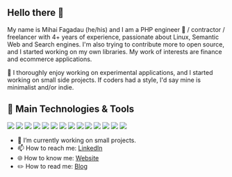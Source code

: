 ## Hello there 👋

My name is Mihai Fagadau (he/his) and I am a PHP engineer 🐘 / contractor / freelancer with 4+ years of experience, passionate about Linux, Semantic Web and Search engines. I'm also trying to contribute more to open source, and I started working on my own libraries. My work of interests are finance and ecommerce applications.

🤝 I thoroughly enjoy working on experimental applications, and I started working on small side projects. If coders had a style, I'd say mine is minimalist and/or indie.


## 🔧 Main Technologies & Tools
![](https://img.shields.io/badge/Linux-FCC624?style=for-the-badge&logo=linux&logoColor=black)
![](https://img.shields.io/badge/Visual_Studio_Code-0078D4?style=for-the-badge&logo=visual%20studio%20code&logoColor=white)
![](https://img.shields.io/badge/PHP-777BB4?style=for-the-badge&logo=php&logoColor=white)
![](https://img.shields.io/badge/Java-ED8B00?style=for-the-badge&logo=java&logoColor=white)
![](https://img.shields.io/badge/Python-3776AB?style=for-the-badge&logo=python&logoColor=white)
![](https://img.shields.io/badge/JavaScript-F7DF1E?style=for-the-badge&logo=javascript&logoColor=black)
![](https://img.shields.io/badge/Shell_Script-121011?style=for-the-badge&logo=gnu-bash&logoColor=white)
![](https://img.shields.io/badge/PostgreSQL-316192?style=for-the-badge&logo=postgresql&logoColor=white)
![](https://img.shields.io/badge/docker-%230db7ed.svg?style=for-the-badge&logo=docker&logoColor=white)
![](https://img.shields.io/badge/kubernetes-%23326ce5.svg?style=for-the-badge&logo=kubernetes&logoColor=white)
![](https://img.shields.io/badge/Linode-00A95C?style=for-the-badge&logo=Linode&logoColor=white)
![](https://img.shields.io/badge/Azure_DevOps-0078D7?style=for-the-badge&logo=azure-devops&logoColor=white)
![](https://img.shields.io/badge/Vue.js-35495E?style=for-the-badge&logo=vue.js&logoColor=4FC08D)
![](https://img.shields.io/badge/Svelte-4A4A55?style=for-the-badge&logo=svelte&logoColor=FF3E00)

- 🔭 I’m currently working on small projects.
- 📫 How to reach me: [LinkedIn](https://www.linkedin.com/in/f%C4%83g%C4%83d%C4%83u-mihai-060b00137)
- 🌐 How to know me: [Website](https://mihaichris.github.io)
- ✏️ How to read me: [Blog](https://mihaifagadau.hashnode.dev/)

